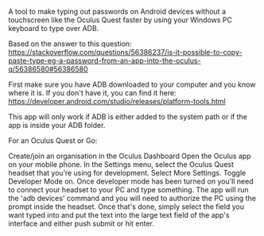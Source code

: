 A tool to make typing out passwords on Android devices without a touchscreen like the Oculus Quest faster by using your Windows PC keyboard to type over ADB.

Based on the answer to this question: https://stackoverflow.com/questions/56386237/is-it-possible-to-copy-paste-type-eg-a-password-from-an-app-into-the-oculus-q/56386580#56386580

First make sure you have ADB downloaded to your computer and you know where it is. If you don't have it, you can find it here: https://developer.android.com/studio/releases/platform-tools.html

This app will only work if ADB is either added to the system path or if the app is inside your ADB folder.

For an Oculus Quest or Go:

Create/join an organisation in the Oculus Dashboard
Open the Oculus app on your mobile phone.
In the Settings menu, select the Oculus Quest headset that you’re using for development.
Select More Settings.
Toggle Developer Mode on.
Once developer mode has been turned on you'll need to connect your headset to your PC and type something. The app will run the 'adb devices' command and you will need to authorize the PC using the prompt inside the headset. Once that's done, simply select the field you want typed into and put the text into the large text field of the app's interface and either push submit or hit enter.
